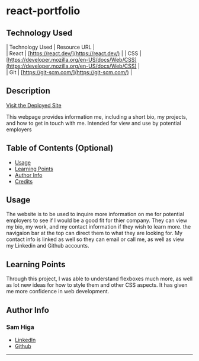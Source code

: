 # react-portfolio

## Technology Used 

| Technology Used         | Resource URL           |  
| React    | [https://react.dev/](https://react.dev/) | 
| CSS     | [https://developer.mozilla.org/en-US/docs/Web/CSS](https://developer.mozilla.org/en-US/docs/Web/CSS)      |   
| Git | [https://git-scm.com/](https://git-scm.com/)     |    

## Description 

[Visit the Deployed Site](https://samhiga.github.io/my-portfolio/)

This webpage provides information me, including a short bio, my projects, and how to get in touch with me. Intended for view and use by potential employers

## Table of Contents (Optional)

* [Usage](#usage)
* [Learning Points](#learning-points)
* [Author Info](#author-info)
* [Credits](#credits)






## Usage 

The website is to be used to inquire more information on me for potential employers to see if I would be a good fit for thier company. They can view my bio, my work, and my contact information if they wish to learn more. the navigaion bar at the top can direct them to what they are looking for. My contact info is linked as well so they can email or call me, as well as view my Linkedin and Github accounts.


## Learning Points 

Through this project, I was able to understand flexboxes much more, as well as lot new ideas for how to style them and other CSS aspects. It has given me more confidence in web development.


## Author Info


### Sam Higa 


* [LinkedIn](https://www.linkedin.com/in/sam-higa-b887b9209/)
* [Github](https://github.com/samhiga)





---
